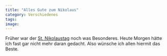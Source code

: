 ```yaml
---
title: "Alles Gute zum Nikolaus"
category: Verschiedenes
tags: 
image: 
---
```


Früher war der [St. Nikolaustag](http://www.heiligenlexikon.de/index.htm?BiographienN/Nikolaus_von_Myra.htm) noch was Besonderes. Heute Morgen hätte ich fast gar nicht mehr daran gedacht. Also wünsche ich allen hiermit das Beste.

